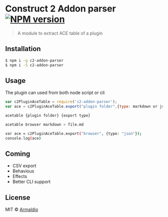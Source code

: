 # Construct 2 Addon parser [![NPM version][npm-image]][npm-url]
> A module to extract ACE table of a plugin

## Installation

```sh
$ npm i -g c2-addon-parser
$ npm i -S c2-addon-parser
```

## Usage

The plugin can used from both node script or cli

```js
var c2PluginAceTable = require('c2-addon-parser');
var ace = c2PluginAceTable.export("plugin folder",{type: markdown or json});
```

```bash
acetable {plugin folder} {export type}

acetable browser markdown > file.md

var ace = c2PluginAceTable.export("browser", {type: "json"});
console.log(ace)
```

## Coming
* CSV export
* Behavious
* Effects
* Better CLI support

## License

MIT © [Armaldio](armaldio.xyz)


[npm-image]: https://badge.fury.io/js/c2-addon-parser.svg
[npm-url]: https://npmjs.org/package/c2-addon-parser
[travis-image]: https://travis-ci.org/armaldio/c2-addon-parser.svg?branch=master
[travis-url]: https://travis-ci.org/armaldio/c2-addon-parser
[daviddm-image]: https://david-dm.org/armaldio/c2-addon-parser.svg?theme=shields.io
[daviddm-url]: https://david-dm.org/armaldio/c2-addon-parser
